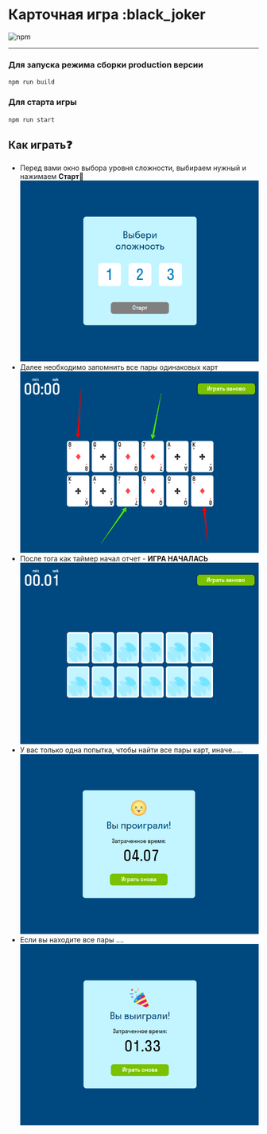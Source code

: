 # Карточная игра :black_joker
![npm](https://img.shields.io/npm/v/npm?color=green) 
___
### Для запуска режима сборки production версии
```
npm run build
```
### Для старта игры
```
npm run start
```
## Как играть:question:
+ Перед вами окно выбора уровня сложности, выбираем нужный и нажимаем **Старт**:loudspeaker:
  ![choice_level](src/static/img/cards/Card_game%20-%20Google%20Chrome%202023-01-05%2013.48.20.png)
+ Далее необходимо запомнить  все пары одинаковых карт
![cards](src/static/img/cards/Card_game%20-%20Google%20Chrome%202023-01-05%2013.57.21.png)
+ После тога как таймер начал отчет - **ИГРА НАЧАЛАСЬ**
![](src/static/img/cards/Card_game%20-%20Google%20Chrome%202023-01-05%2014.07.21.png)
+ У вас только одна попытка, чтобы найти все пары карт, иначе.....
![lose](src/static/img/cards/Card_game%20-%20Google%20Chrome%202023-01-05%2014.01.58.png)
+ Если вы находите все пары ....
![](src/static/img/cards/Card_game%20-%20Google%20Chrome%202023-01-05%2014.09.02.png)
